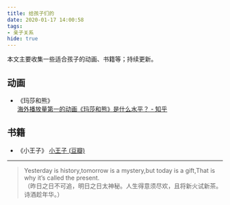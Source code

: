 ```yaml
---
title: 给孩子们的
date: 2020-01-17 14:00:58
tags:
- 亲子关系
hide: true
---
```

本文主要收集一些适合孩子的动画、书籍等；持续更新。
<!--more-->

## 动画

- 《玛莎和熊》    
[海外播放量第一的动画《玛莎和熊》是什么水平？ - 知乎](https://www.zhihu.com/question/366503763) 

## 书籍

- 《小王子》 
[小王子 (豆瓣)](https://book.douban.com/subject/1084336/)
---
> Yesterday is history,tomorrow is a mystery,but today is a gift,That is why it’s called the present.    
（昨日之日不可追，明日之日太神秘。人生得意须尽欢，且将新火试新茶。诗酒趁年华。）
